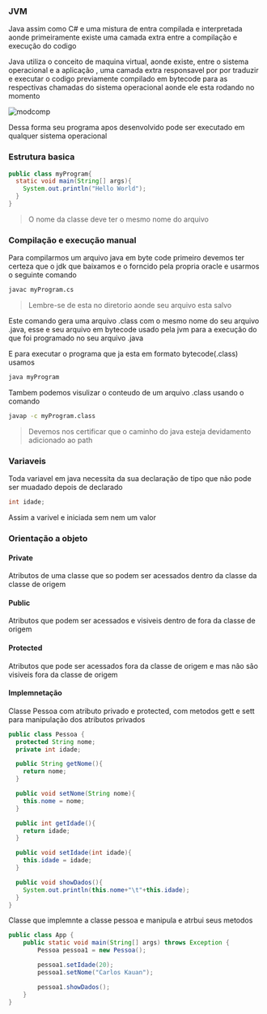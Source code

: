 ### JVM

Java assim como C# e uma mistura de entra compilada e interpretada aonde primeiramente existe uma camada extra entre a compilação e execução do codigo

Java utiliza o conceito de maquina virtual, aonde existe, entre o sistema operacional e a aplicação , uma camada extra responsavel por por traduzir e executar o codigo previamente compilado em bytecode  para as respectivas chamadas do sistema operacional aonde ele esta rodando  no momento 

![modcomp](https://github.com/carloskauan/Notes/assets/89313841/270da8b3-877b-42fb-adc0-34cb01a5ca05)


Dessa forma seu programa apos desenvolvido pode ser executado em qualquer sistema operacional

### Estrutura basica

~~~java
public class myProgram{
  static void main(String[] args){
    System.out.println("Hello World");
  }
}
~~~

> O nome da classe deve ter o mesmo nome do arquivo

### Compilação e execução manual

Para compilarmos um arquivo java em byte code primeiro devemos ter certeza que o jdk que baixamos e o forncido pela propria oracle e usarmos o seguinte comando

~~~sh
javac myProgram.cs
~~~
> Lembre-se de esta no diretorio aonde seu arquivo esta salvo

Este comando gera uma arquivo .class com o mesmo nome do seu arquivo .java, esse e seu arquivo em bytecode usado pela jvm para a execução do que foi programado no seu arquivo .java

E para executar o programa que ja esta em formato bytecode(.class) usamos
~~~sh
java myProgram
~~~

Tambem podemos visulizar o conteudo de um arquivo .class usando o comando 
~~~sh
javap -c myProgram.class
~~~
> Devemos nos certificar que o caminho do java esteja devidamento adicionado ao path

### Variaveis

Toda variavel em java necessita da sua declaração de tipo que não pode ser muadado depois de declarado

~~~java
int idade;
~~~

Assim a varivel e iniciada sem nem um valor

### Orientação a objeto

#### Private

  Atributos de uma classe que so podem ser acessados dentro da classe da classe de origem

#### Public

  Atributos que podem ser acessados e visiveis dentro de fora da classe de origem

#### Protected

  Atributos que pode ser acessados fora da classe de origem e mas não são visiveis fora da classe de origem

#### Implemnetação

Classe Pessoa com atributo privado e protected, com metodos gett e sett para manipulação dos atributos privados
~~~java
public class Pessoa {
  protected String nome;
  private int idade;

  public String getNome(){
    return nome;
  }

  public void setNome(String nome){
    this.nome = nome;
  }

  public int getIdade(){
    return idade;
  }

  public void setIdade(int idade){
    this.idade = idade;
  }

  public void showDados(){
    System.out.println(this.nome+"\t"+this.idade);
  }
}
~~~~

Classe que implemnte a classe pessoa e manipula e atrbui seus metodos
~~~java
public class App {
    public static void main(String[] args) throws Exception {
        Pessoa pessoa1 = new Pessoa();

        pessoa1.setIdade(20);
        pessoa1.setNome("Carlos Kauan");

        pessoa1.showDados();
    }
}
~~~
